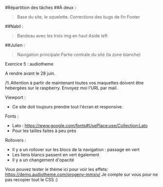 #Répartition des tâches
##À deux :
> Base du site, le squelette.
> Corrections des bugs de fin
> Footer

##Nabil :
> Bandeau avec les trois img en haut
> Aside left

##Julien :
> Navigation principale
> Partie centrale du site (la zone blanche)

Exercice 5 : audiotheme

A rendre avant le 28 juin.

/!\ Attention à partir de maintenant toutes vos maquettes doivent être hebergées sur le raspberry. Envoyez moi l'URL par mail.


Viewport :
- Ce site doit toujours prendre tout l'écran et responsive.

Fonts :
- Lato : https://www.google.com/fonts#UsePlace:use/Collection:Lato
- Pour les tailles faites à peu près

Rollovers :
- Il y a un rollover sur les blocs de la navigation : passage en vert
- Les liens blancs passent en vert également
- Il y a un changement d'opacité 

Vous pouvez tester le thème ici pour voir les effets: https://demo.audiotheme.com/progeny-mmxiv/ Je compte sur vous pour ne pas recopier tout le CSS :)
